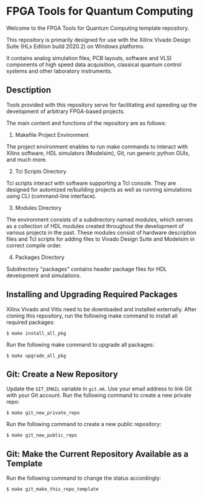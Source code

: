 # FPGA Tools for Quantum Computing

Welcome to the FPGA Tools for Quantum Computing template repository.

This repository is primarily designed for use with the Xilinx Vivado Design Suite (HLx Edition build 2020.2) on Windows platforms.

It contains analog simulation files, PCB layouts, software and VLSI components of high speed data acquisition, classical quantum control systems and other laboratory instruments.

## Desctiption

Tools provided with this repository serve for facilitating and speeding up the development of arbitrary FPGA-based projects.

The main content and functions of the repository are as follows:

1. Makefile Project Environment

The project environment enables to run make commands to interact with Xilinx software, HDL simulators (Modelsim), Git, run generic python GUIs, and much more.

2. Tcl Scripts Directory

Tcl scripts interact with software supporting a Tcl console. They are designed for automized re/building projects as well as running simulations using CLI (command-line interface).

3. Modules Directory

The environment consists of a subdirectory named modules, which serves as a collection of HDL modules created throughout the development of various projects in the past.
These modules consist of hardware description files and Tcl scripts for adding files to Vivado Design Suite and Modelsim in correct compile order.

4. Packages Directory

Subdirectory "packages" contains header package files for HDL development and simulations.



## Installing and Upgrading Required Packages

Xilinx Vivado and Vitis need to be downloaded and installed externally. After cloning this repository, run the following make command to install all required packages:

```
$ make install_all_pkg
```

Run the following make command to upgrade all packages:

```
$ make upgrade_all_pkg
```

## Git: Create a New Repository

Update the `GIT_EMAIL` variable in `git.mk`. Use your email address to link Git with your Git account.
Run the following command to create a new private repo:

```
$ make git_new_private_repo
```

Run the following command to create a new public repository:

```
$ make git_new_public_repo
```


## Git: Make the Current Repository Available as a Template

Run the following command to change the status accordingly:

```
$ make git_make_this_repo_template
```


## 